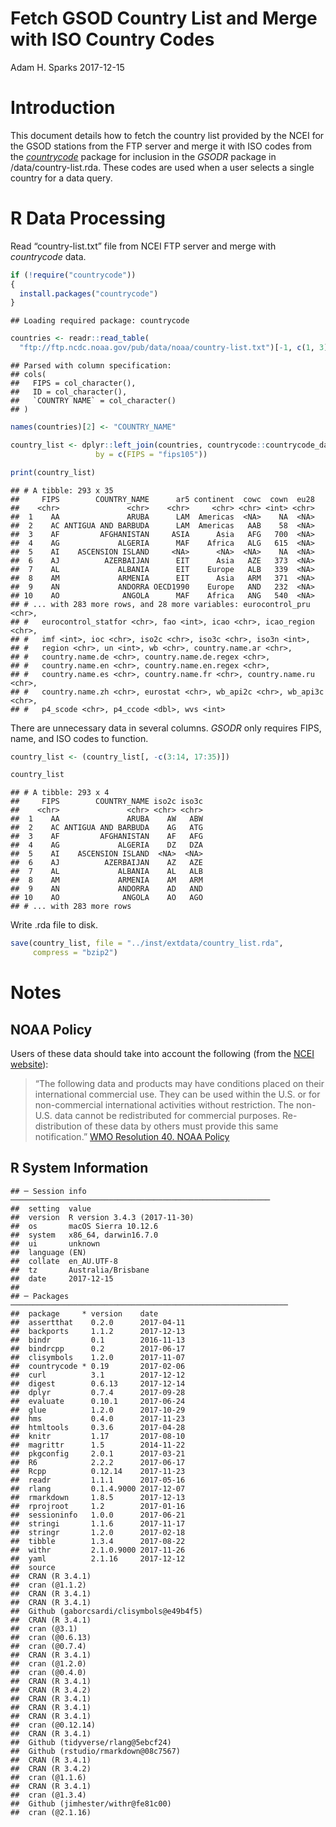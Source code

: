 Fetch GSOD Country List and Merge with ISO Country Codes
================
Adam H. Sparks
2017-12-15

# Introduction

This document details how to fetch the country list provided by the NCEI
for the GSOD stations from the FTP server and merge it with ISO codes
from the [*countrycode*](https://cran.r-project.org/package=countrycode)
package for inclusion in the *GSODR* package in /data/country-list.rda.
These codes are used when a user selects a single country for a data
query.

# R Data Processing

Read “country-list.txt” file from NCEI FTP server and merge with
*countrycode* data.

``` r
if (!require("countrycode"))
{
  install.packages("countrycode")
}
```

    ## Loading required package: countrycode

``` r
countries <- readr::read_table(
  "ftp://ftp.ncdc.noaa.gov/pub/data/noaa/country-list.txt")[-1, c(1, 3)]
```

    ## Parsed with column specification:
    ## cols(
    ##   FIPS = col_character(),
    ##   ID = col_character(),
    ##   `COUNTRY NAME` = col_character()
    ## )

``` r
names(countries)[2] <- "COUNTRY_NAME"

country_list <- dplyr::left_join(countries, countrycode::countrycode_data,
                   by = c(FIPS = "fips105"))

print(country_list)
```

    ## # A tibble: 293 x 35
    ##     FIPS        COUNTRY_NAME      ar5 continent  cowc  cown  eu28
    ##    <chr>               <chr>    <chr>     <chr> <chr> <int> <chr>
    ##  1    AA               ARUBA      LAM  Americas  <NA>    NA  <NA>
    ##  2    AC ANTIGUA AND BARBUDA      LAM  Americas   AAB    58  <NA>
    ##  3    AF         AFGHANISTAN     ASIA      Asia   AFG   700  <NA>
    ##  4    AG             ALGERIA      MAF    Africa   ALG   615  <NA>
    ##  5    AI    ASCENSION ISLAND     <NA>      <NA>  <NA>    NA  <NA>
    ##  6    AJ          AZERBAIJAN      EIT      Asia   AZE   373  <NA>
    ##  7    AL             ALBANIA      EIT    Europe   ALB   339  <NA>
    ##  8    AM             ARMENIA      EIT      Asia   ARM   371  <NA>
    ##  9    AN             ANDORRA OECD1990    Europe   AND   232  <NA>
    ## 10    AO              ANGOLA      MAF    Africa   ANG   540  <NA>
    ## # ... with 283 more rows, and 28 more variables: eurocontrol_pru <chr>,
    ## #   eurocontrol_statfor <chr>, fao <int>, icao <chr>, icao_region <chr>,
    ## #   imf <int>, ioc <chr>, iso2c <chr>, iso3c <chr>, iso3n <int>,
    ## #   region <chr>, un <int>, wb <chr>, country.name.ar <chr>,
    ## #   country.name.de <chr>, country.name.de.regex <chr>,
    ## #   country.name.en <chr>, country.name.en.regex <chr>,
    ## #   country.name.es <chr>, country.name.fr <chr>, country.name.ru <chr>,
    ## #   country.name.zh <chr>, eurostat <chr>, wb_api2c <chr>, wb_api3c <chr>,
    ## #   p4_scode <chr>, p4_ccode <dbl>, wvs <int>

There are unnecessary data in several columns. *GSODR* only requires
FIPS, name, and ISO codes to function.

``` r
country_list <- (country_list[, -c(3:14, 17:35)])

country_list
```

    ## # A tibble: 293 x 4
    ##     FIPS        COUNTRY_NAME iso2c iso3c
    ##    <chr>               <chr> <chr> <chr>
    ##  1    AA               ARUBA    AW   ABW
    ##  2    AC ANTIGUA AND BARBUDA    AG   ATG
    ##  3    AF         AFGHANISTAN    AF   AFG
    ##  4    AG             ALGERIA    DZ   DZA
    ##  5    AI    ASCENSION ISLAND  <NA>  <NA>
    ##  6    AJ          AZERBAIJAN    AZ   AZE
    ##  7    AL             ALBANIA    AL   ALB
    ##  8    AM             ARMENIA    AM   ARM
    ##  9    AN             ANDORRA    AD   AND
    ## 10    AO              ANGOLA    AO   AGO
    ## # ... with 283 more rows

Write .rda file to disk.

``` r
save(country_list, file = "../inst/extdata/country_list.rda",
     compress = "bzip2")
```

# Notes

## NOAA Policy

Users of these data should take into account the following (from the
[NCEI
website](http://www7.ncdc.noaa.gov/CDO/cdoselect.cmd?datasetabbv=GSOD&countryabbv=&georegionabbv=)):

> “The following data and products may have conditions placed on their
> international commercial use. They can be used within the U.S. or for
> non-commercial international activities without restriction. The
> non-U.S. data cannot be redistributed for commercial purposes.
> Re-distribution of these data by others must provide this same
> notification.” [WMO Resolution 40. NOAA
> Policy](http://www.wmo.int/pages/about/Resolution40.html)

## R System Information

    ## ─ Session info ──────────────────────────────────────────────────────────
    ##  setting  value                       
    ##  version  R version 3.4.3 (2017-11-30)
    ##  os       macOS Sierra 10.12.6        
    ##  system   x86_64, darwin16.7.0        
    ##  ui       unknown                     
    ##  language (EN)                        
    ##  collate  en_AU.UTF-8                 
    ##  tz       Australia/Brisbane          
    ##  date     2017-12-15                  
    ## 
    ## ─ Packages ──────────────────────────────────────────────────────────────
    ##  package     * version    date      
    ##  assertthat    0.2.0      2017-04-11
    ##  backports     1.1.2      2017-12-13
    ##  bindr         0.1        2016-11-13
    ##  bindrcpp      0.2        2017-06-17
    ##  clisymbols    1.2.0      2017-11-07
    ##  countrycode * 0.19       2017-02-06
    ##  curl          3.1        2017-12-12
    ##  digest        0.6.13     2017-12-14
    ##  dplyr         0.7.4      2017-09-28
    ##  evaluate      0.10.1     2017-06-24
    ##  glue          1.2.0      2017-10-29
    ##  hms           0.4.0      2017-11-23
    ##  htmltools     0.3.6      2017-04-28
    ##  knitr         1.17       2017-08-10
    ##  magrittr      1.5        2014-11-22
    ##  pkgconfig     2.0.1      2017-03-21
    ##  R6            2.2.2      2017-06-17
    ##  Rcpp          0.12.14    2017-11-23
    ##  readr         1.1.1      2017-05-16
    ##  rlang         0.1.4.9000 2017-12-07
    ##  rmarkdown     1.8.5      2017-12-13
    ##  rprojroot     1.2        2017-01-16
    ##  sessioninfo   1.0.0      2017-06-21
    ##  stringi       1.1.6      2017-11-17
    ##  stringr       1.2.0      2017-02-18
    ##  tibble        1.3.4      2017-08-22
    ##  withr         2.1.0.9000 2017-11-26
    ##  yaml          2.1.16     2017-12-12
    ##  source                                 
    ##  CRAN (R 3.4.1)                         
    ##  cran (@1.1.2)                          
    ##  CRAN (R 3.4.1)                         
    ##  CRAN (R 3.4.1)                         
    ##  Github (gaborcsardi/clisymbols@e49b4f5)
    ##  CRAN (R 3.4.1)                         
    ##  cran (@3.1)                            
    ##  cran (@0.6.13)                         
    ##  cran (@0.7.4)                          
    ##  CRAN (R 3.4.1)                         
    ##  cran (@1.2.0)                          
    ##  cran (@0.4.0)                          
    ##  CRAN (R 3.4.1)                         
    ##  CRAN (R 3.4.2)                         
    ##  CRAN (R 3.4.1)                         
    ##  CRAN (R 3.4.1)                         
    ##  CRAN (R 3.4.1)                         
    ##  cran (@0.12.14)                        
    ##  CRAN (R 3.4.1)                         
    ##  Github (tidyverse/rlang@5ebcf24)       
    ##  Github (rstudio/rmarkdown@08c7567)     
    ##  CRAN (R 3.4.1)                         
    ##  CRAN (R 3.4.2)                         
    ##  cran (@1.1.6)                          
    ##  CRAN (R 3.4.1)                         
    ##  cran (@1.3.4)                          
    ##  Github (jimhester/withr@fe81c00)       
    ##  cran (@2.1.16)
